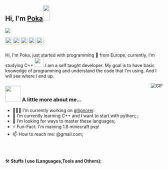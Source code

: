 <h2> Hi, I'm <a href="https://github.com/Poka33WasTaken">Poka</a><img src="https://raw.githubusercontent.com/rubiin/rubiin/master/pikahello.gif" width="20px" height="50px"></h2>

![](https://visitor-badge.glitch.me/badge?page_id=poka33wastaken.poka33wastaken)

<a href="https://twitter.com">
  <img align="left" alt="Rubin Bhandari | Twitter" width="22px" src="https://cdn.jsdelivr.net/npm/simple-icons@v3/icons/twitter.svg" />
</a>
<a href="https://www.linkedin.com">
  <img align="left" alt="Rubin's LinkedIN" width="22px" src="https://cdn.jsdelivr.net/npm/simple-icons@v3/icons/linkedin.svg" />
</a>
<a href="https://t.me">
  <img align="left" alt="Rubin's Telegram" width="22px" src="https://cdn.jsdelivr.net/npm/simple-icons@v3/icons/telegram.svg" />
</a>
<a href="https://www.instagram.com">
  <img align="left" alt="Poka's Instagram" width="22px" src="https://cdn.jsdelivr.net/npm/simple-icons@v3/icons/instagram.svg" />
</a>
<a href="https://www.reddit.com">
  <img align="left" alt="Poka's Reddit" width="22px" src="https://cdn.jsdelivr.net/npm/simple-icons@v3/icons/reddit.svg" />
</a>
<br />
<br/>

Hi, I'm Poka, just started with programming 🚀 from Europe, currently, I'm studying C++ <img src="https://media.giphy.com/media/WUlplcMpOCEmTGBtBW/giphy.gif" width="30">.I am a self taught developer. My goal is to have basic knowedge of programming and understand the code that I'm using. And I will see where I end up.

<img align="right" alt="GIF" src="https://media.giphy.com/media/836HiJc7pgzy8iNXCn/giphy.gif" />
 
### <img src="https://media.giphy.com/media/VgCDAzcKvsR6OM0uWg/giphy.gif" width="50"> A little more about me... 

- 👨🏽‍💻 I’m currently working on [gitignorer](https://github.com/rubiin/gitignorer).
- 🌱 I’m currently learning C++ and I want to start with python; ;
- 🤔 I’m looking for ways to master these languages;
- ⚡️ Fun-Fact: I'm maining 1.8 minecraft pvp!
- 📫 How to reach me: @gmail.com;

<br/>
<br/>

🛠️ **Stuffs I use (Languages,Tools and Others):**
